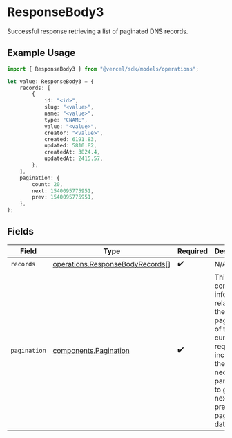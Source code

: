 # ResponseBody3

Successful response retrieving a list of paginated DNS records.

## Example Usage

```typescript
import { ResponseBody3 } from "@vercel/sdk/models/operations";

let value: ResponseBody3 = {
    records: [
        {
            id: "<id>",
            slug: "<value>",
            name: "<value>",
            type: "CNAME",
            value: "<value>",
            creator: "<value>",
            created: 6191.83,
            updated: 5810.82,
            createdAt: 3824.4,
            updatedAt: 2415.57,
        },
    ],
    pagination: {
        count: 20,
        next: 1540095775951,
        prev: 1540095775951,
    },
};
```

## Fields

| Field                                                                                                                                                           | Type                                                                                                                                                            | Required                                                                                                                                                        | Description                                                                                                                                                     |
| --------------------------------------------------------------------------------------------------------------------------------------------------------------- | --------------------------------------------------------------------------------------------------------------------------------------------------------------- | --------------------------------------------------------------------------------------------------------------------------------------------------------------- | --------------------------------------------------------------------------------------------------------------------------------------------------------------- |
| `records`                                                                                                                                                       | [operations.ResponseBodyRecords](../../models/operations/responsebodyrecords.md)[]                                                                              | :heavy_check_mark:                                                                                                                                              | N/A                                                                                                                                                             |
| `pagination`                                                                                                                                                    | [components.Pagination](../../models/components/pagination.md)                                                                                                  | :heavy_check_mark:                                                                                                                                              | This object contains information related to the pagination of the current request, including the necessary parameters to get the next or previous page of data. |